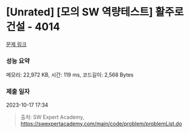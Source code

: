 # [Unrated] [모의 SW 역량테스트] 활주로 건설 - 4014 

[문제 링크](https://swexpertacademy.com/main/code/problem/problemDetail.do?contestProbId=AWIeW7FakkUDFAVH) 

### 성능 요약

메모리: 22,972 KB, 시간: 119 ms, 코드길이: 2,568 Bytes

### 제출 일자

2023-10-17 17:34



> 출처: SW Expert Academy, https://swexpertacademy.com/main/code/problem/problemList.do